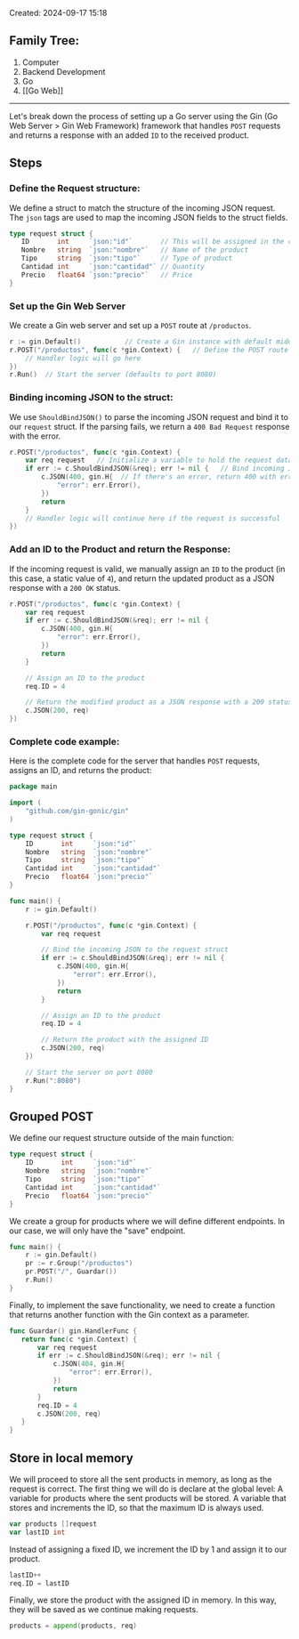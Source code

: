Created: 2024-09-17 15:18
## Family Tree:
1. Computer
2. Backend Development
3. Go
4. [[Go Web]]
-- -
Let's break down the process of setting up a Go server using the Gin (Go Web Server > Gin Web Framework) framework that handles `POST` requests and returns a response with an added `ID` to the received product.
## Steps
### Define the Request structure:
We define a struct to match the structure of the incoming JSON request. The `json` tags are used to map the incoming JSON fields to the struct fields.
```go
type request struct {
   ID       int     `json:"id"`       // This will be assigned in the code
   Nombre   string  `json:"nombre"`   // Name of the product
   Tipo     string  `json:"tipo"`     // Type of product
   Cantidad int     `json:"cantidad"` // Quantity
   Precio   float64 `json:"precio"`   // Price
}
```
### Set up the Gin Web Server
We create a Gin web server and set up a `POST` route at `/productos`.
```go
r := gin.Default()           // Create a Gin instance with default middleware
r.POST("/productos", func(c *gin.Context) {   // Define the POST route
    // Handler logic will go here
})
r.Run()  // Start the server (defaults to port 8080)
```
### Binding incoming JSON to the struct:
We use `ShouldBindJSON()` to parse the incoming JSON request and bind it to our `request` struct. If the parsing fails, we return a `400 Bad Request` response with the error.
```go
r.POST("/productos", func(c *gin.Context) {
    var req request   // Initialize a variable to hold the request data
    if err := c.ShouldBindJSON(&req); err != nil {   // Bind incoming JSON to struct
        c.JSON(400, gin.H{  // If there's an error, return 400 with error message
            "error": err.Error(),
        })
        return
    }
    // Handler logic will continue here if the request is successful
})
```
### Add an ID to the Product and return the Response:
If the incoming request is valid, we manually assign an `ID` to the product (in this case, a static value of `4`), and return the updated product as a JSON response with a `200 OK` status.
```go
r.POST("/productos", func(c *gin.Context) {
    var req request
    if err := c.ShouldBindJSON(&req); err != nil {
        c.JSON(400, gin.H{
            "error": err.Error(),
        })
        return
    }

    // Assign an ID to the product
    req.ID = 4

    // Return the modified product as a JSON response with a 200 status
    c.JSON(200, req)
})
```
### Complete code example:
Here is the complete code for the server that handles `POST` requests, assigns an ID, and returns the product:
```go
package main

import (
    "github.com/gin-gonic/gin"
)

type request struct {
    ID       int     `json:"id"`
    Nombre   string  `json:"nombre"`
    Tipo     string  `json:"tipo"`
    Cantidad int     `json:"cantidad"`
    Precio   float64 `json:"precio"`
}

func main() {
    r := gin.Default()

    r.POST("/productos", func(c *gin.Context) {
        var req request

        // Bind the incoming JSON to the request struct
        if err := c.ShouldBindJSON(&req); err != nil {
            c.JSON(400, gin.H{
                "error": err.Error(),
            })
            return
        }

        // Assign an ID to the product
        req.ID = 4

        // Return the product with the assigned ID
        c.JSON(200, req)
    })

    // Start the server on port 8080
    r.Run(":8080")
}
```
## Grouped POST
We define our request structure outside of the main function:
```go
type request struct {
    ID       int     `json:"id"`
    Nombre   string  `json:"nombre"`
    Tipo     string  `json:"tipo"`
    Cantidad int     `json:"cantidad"`
    Precio   float64 `json:"precio"`
}
```
We create a group for products where we will define different endpoints. In our case, we will only have the "save" endpoint.
```go
func main() {
    r := gin.Default()
    pr := r.Group("/productos")
    pr.POST("/", Guardar())
    r.Run()
}
```
Finally, to implement the save functionality, we need to create a function that returns another function with the Gin context as a parameter.
```go
func Guardar() gin.HandlerFunc {
   return func(c *gin.Context) {
       var req request
       if err := c.ShouldBindJSON(&req); err != nil {
           c.JSON(404, gin.H{
               "error": err.Error(),
           })
           return
       }
       req.ID = 4
       c.JSON(200, req)
   }
}
```
## Store in local memory
We will proceed to store all the sent products in memory, as long as the request is correct. The first thing we will do is declare at the global level: A variable for products where the sent products will be stored. A variable that stores and increments the ID, so that the maximum ID is always used.
```go
var products []request
var lastID int
```
Instead of assigning a fixed ID, we increment the ID by 1 and assign it to our product.
```go
lastID++
req.ID = lastID
```
Finally, we store the product with the assigned ID in memory. In this way, they will be saved as we continue making requests.
```go
products = append(products, req)
```